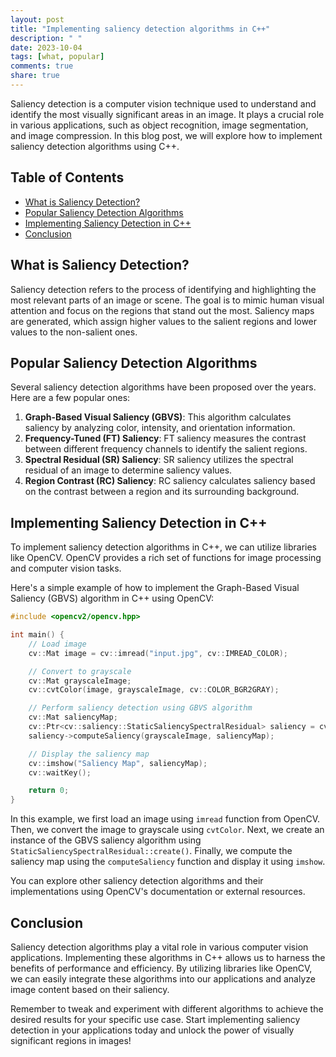 ```yaml
---
layout: post
title: "Implementing saliency detection algorithms in C++"
description: " "
date: 2023-10-04
tags: [what, popular]
comments: true
share: true
---
```


Saliency detection is a computer vision technique used to understand and identify the most visually significant areas in an image. It plays a crucial role in various applications, such as object recognition, image segmentation, and image compression. In this blog post, we will explore how to implement saliency detection algorithms using C++.

## Table of Contents
- [What is Saliency Detection?](#what-is-saliency-detection)
- [Popular Saliency Detection Algorithms](#popular-saliency-detection-algorithms)
- [Implementing Saliency Detection in C++](#implementing-saliency-detection-in-c++)
- [Conclusion](#conclusion)

## What is Saliency Detection?
Saliency detection refers to the process of identifying and highlighting the most relevant parts of an image or scene. The goal is to mimic human visual attention and focus on the regions that stand out the most. Saliency maps are generated, which assign higher values to the salient regions and lower values to the non-salient ones.

## Popular Saliency Detection Algorithms
Several saliency detection algorithms have been proposed over the years. Here are a few popular ones:

1. **Graph-Based Visual Saliency (GBVS)**: This algorithm calculates saliency by analyzing color, intensity, and orientation information.
2. **Frequency-Tuned (FT) Saliency**: FT saliency measures the contrast between different frequency channels to identify the salient regions.
3. **Spectral Residual (SR) Saliency**: SR saliency utilizes the spectral residual of an image to determine saliency values.
4. **Region Contrast (RC) Saliency**: RC saliency calculates saliency based on the contrast between a region and its surrounding background.

## Implementing Saliency Detection in C++
To implement saliency detection algorithms in C++, we can utilize libraries like OpenCV. OpenCV provides a rich set of functions for image processing and computer vision tasks.

Here's a simple example of how to implement the Graph-Based Visual Saliency (GBVS) algorithm in C++ using OpenCV:

```cpp
#include <opencv2/opencv.hpp>

int main() {
    // Load image
    cv::Mat image = cv::imread("input.jpg", cv::IMREAD_COLOR);

    // Convert to grayscale
    cv::Mat grayscaleImage;
    cv::cvtColor(image, grayscaleImage, cv::COLOR_BGR2GRAY);

    // Perform saliency detection using GBVS algorithm
    cv::Mat saliencyMap;
    cv::Ptr<cv::saliency::StaticSaliencySpectralResidual> saliency = cv::saliency::StaticSaliencySpectralResidual::create();
    saliency->computeSaliency(grayscaleImage, saliencyMap);

    // Display the saliency map
    cv::imshow("Saliency Map", saliencyMap);
    cv::waitKey();

    return 0;
}
```

In this example, we first load an image using `imread` function from OpenCV. Then, we convert the image to grayscale using `cvtColor`. Next, we create an instance of the GBVS saliency algorithm using `StaticSaliencySpectralResidual::create()`. Finally, we compute the saliency map using the `computeSaliency` function and display it using `imshow`.

You can explore other saliency detection algorithms and their implementations using OpenCV's documentation or external resources.

## Conclusion
Saliency detection algorithms play a vital role in various computer vision applications. Implementing these algorithms in C++ allows us to harness the benefits of performance and efficiency. By utilizing libraries like OpenCV, we can easily integrate these algorithms into our applications and analyze image content based on their saliency.

Remember to tweak and experiment with different algorithms to achieve the desired results for your specific use case. Start implementing saliency detection in your applications today and unlock the power of visually significant regions in images!